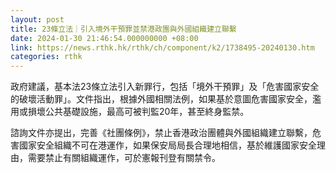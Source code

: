 ```yaml
---
layout: post
title: 23條立法｜引入境外干預罪並禁港政團與外國組織建立聯繫
date: 2024-01-30 21:46:54.000000000 +08:00
link: https://news.rthk.hk/rthk/ch/component/k2/1738495-20240130.htm
categories: rthk
---
```


政府建議，基本法23條立法引入新罪行，包括「境外干預罪」及「危害國家安全的破壞活動罪」。文件指出，根據外國相關法例，如果基於意圖危害國家安全，濫用或損壞公共基礎設施，最高可被判監20年，甚至終身監禁。

諮詢文件亦提出，完善《社團條例》，禁止香港政治團體與外國組織建立聯繫，危害國家安全組織不可在港運作，如果保安局局長合理地相信，基於維護國家安全理由，需要禁止有關組織運作，可於憲報刊登有關禁令。
